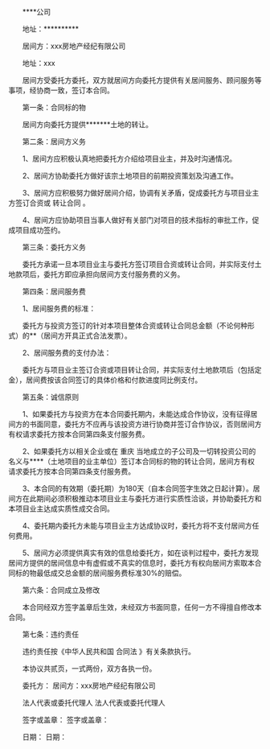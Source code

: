 
 


　　****公司


　　地址：**********


　　居间方：xxx房地产经纪有限公司


　　地址：xxx


　　居间方受委托方委托，双方就居间方向委托方提供有关居间服务、顾问服务等事项，经协商一致，签订本合同。


　　第一条：合同标的物


　　居间方向委托方提供*******土地的转让。


　　第二条：居间方义务


　　1、居间方应积极认真地把委托方介绍给项目业主，并及时沟通情况。


　　2、居间方协助委托方做好该宗土地项目的前期投资策划及沟通工作。


　　3、居间方应积极努力做好居间介绍，协调有关矛盾，促成委托方与项目业主方签订合资或
转让合同
。


　　4、居间方应协助项目当事人做好有关部门对项目的技术指标的审批工作，促成项目成功签约。


　　第三条：委托方义务


　　委托方承诺一旦本项目业主与委托方签订项目合资或转让合同，并实际支付土地款项后，委托方即应承担向居间方支付服务费的义务。


　　第四条：居间服务费


　　1、居间服务费的标准：


　　委托方与投资方签订的针对本项目整体合资或转让合同总金额（不论何种形式）的**（居间方开具正式合法发票）。


　　2、居间服务费的支付办法：


　　委托方与项目业主签订合资或项目转让合同，并实际支付土地款项后（包括定金），居间费按该合同签订的具体价格和付款进度同比例支付。


　　第五条：诚信原则


　　1、如果委托方与投资方在本合同委托期内，未能达成合作协议，没有征得居间方的书面同意，委托方不应再与该投资方进行协商并签订合作协议，否则居间方有权请求委托方按本合同第四条支付服务费。


　　2、如果委托方以相关企业或在
重庆
当地成立的子公司及一切转投资公司的名义与****（土地项目的业主单位）签订本合同标的物的转让合同，居间方有权请求委托方按本合同第四条支付服务费。


　　3、本合同的有效期（委托期）为180天（自本合同签字生效之日起计算）。居间方在此期间必须积极推动本项目业主与委托方进行实质性洽谈，并协助委托方和本项目业主达成实质性成交合同。


　　4、委托期内委托方未能与项目业主方达成协议时，委托方将不支付居间方任何费用。


　　5、居间方必须提供真实有效的信息给委托方，如在谈判过程中，委托方发现居间方提供的居间信息中有虚假或不真实的信息时，委托方有权向居间方索取本合同标的物最低成交总金额的居间服务费标准30%的赔偿。


　　第六条：合同成立及修改


　　本合同经双方签字盖章后生效，未经双方书面同意，任何一方不得擅自修改本合同。


　　第七条：违约责任


　　违约责任按《中华人民共和国
合同法
》有关条款执行。


　　本协议共贰页，一式两份，双方各执一份。


　　委托方：                                             居间方：xxx房地产经纪有限公司


　　法人代表或委托代理人                         法人代表或委托代理人


　　签字或盖章：                                      签字或盖章：


　　日期：                                                日期：
 


 

 
 
 
 
 
  


  
 

  


  


  
 
 
 
 

